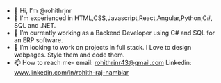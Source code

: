 - 👋 Hi, I’m @rohithrjnr
- 👀 I'm experienced in HTML,CSS,Javascript,React,Angular,Python,C#, SQL and .NET.
- 🌱 I’m currently working as a Backend Developer using C# and SQL for an ERP software.
- 💞️ I’m looking to work on projects in full stack. I Love to design webpages. Style them and code them.
- 📫 How to reach me- email: rohithrjnr43@gmail.com Linkedin: www.linkedin.com/in/rohith-raj-nambiar

 

<!---
rohithrjnr/rohithrjnr is a ✨ special ✨ repository because its `README.md` (this file) appears on your GitHub profile.
You can click the Preview link to take a look at your changes.
--->
